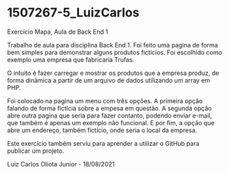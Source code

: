 # 1507267-5_LuizCarlos

Exercício Mapa, Aula de Back End 1

Trabalho de aula para disciplina Back End 1.
Foi feito uma pagina de forma bem simples para
demonstrar alguns produtos fictícios.
Foi escolhido como exemplo uma empresa que fabricaria
Trufas.

O intuito é fazer carregar e mostrar os produtos que a empresa
produz,  de forma dinâmica a partir de um arquivo de dados utilizando
um array em PHP.

Foi colocado na pagina um menu com três opções.
A primeira opção falando de forma fictícia sobre a empesa em questão.
A segunda opção abre outra pagina que seria para fazer contanto, podendo
enviar e-mail, que também é apenas um exemplo não funcional.
E por fim, a opção que abre um endereço, também fictício,
onde seria o local da empresa.

Este exercício também serviu para aprender a utilizar o GitHub para
publicar um projeto.

Luiz Carlos Oliota Junior - 18/08/2021
